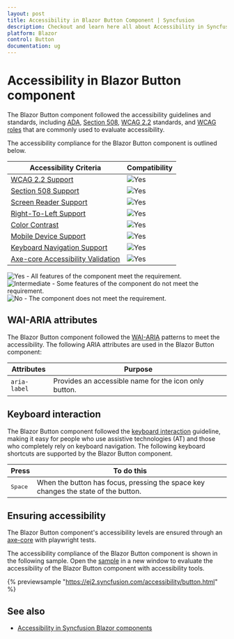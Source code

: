 ```yaml
---
layout: post
title: Accessibility in Blazor Button Component | Syncfusion
description: Checkout and learn here all about Accessibility in Syncfusion Blazor Button component and much more.
platform: Blazor
control: Button
documentation: ug
---
```


# Accessibility in Blazor Button component

The Blazor Button component followed the accessibility guidelines and standards, including [ADA](https://www.ada.gov/), [Section 508](https://www.section508.gov/), [WCAG 2.2](https://www.w3.org/TR/WCAG22/) standards, and [WCAG roles](https://www.w3.org/TR/wai-aria/#roles) that are commonly used to evaluate accessibility.

The accessibility compliance for the Blazor Button component is outlined below.

| Accessibility Criteria | Compatibility |
| -- | -- |
| [WCAG 2.2 Support](../common/accessibility#accessibility-standards) | <img src="https://cdn.syncfusion.com/content/images/landing-page/yes.png" alt="Yes"> |
| [Section 508 Support](../common/accessibility#accessibility-standards) | <img src="https://cdn.syncfusion.com/content/images/landing-page/yes.png" alt="Yes"> |
| [Screen Reader Support](../common/accessibility#screen-reader-support) | <img src="https://cdn.syncfusion.com/content/images/landing-page/yes.png" alt="Yes">  |
| [Right-To-Left Support](../common/accessibility#right-to-left-support) | <img src="https://cdn.syncfusion.com/content/images/landing-page/yes.png" alt="Yes"> |
| [Color Contrast](../common/accessibility#color-contrast) | <img src="https://cdn.syncfusion.com/content/images/landing-page/yes.png" alt="Yes"> |
| [Mobile Device Support](../common/accessibility#mobile-device-support) | <img src="https://cdn.syncfusion.com/content/images/landing-page/yes.png" alt="Yes"> |
| [Keyboard Navigation Support](../common/accessibility#keyboard-navigation-support) |<img src="https://cdn.syncfusion.com/content/images/landing-page/yes.png" alt="Yes"> |
| [Axe-core Accessibility Validation](../common/accessibility#ensuring-accessibility) | <img src="https://cdn.syncfusion.com/content/images/landing-page/yes.png" alt="Yes"> |

<style>
    .post .post-content img {
        display: inline-block;
        margin: 0.5em 0;
    }
</style>
<div><img src="https://cdn.syncfusion.com/content/images/landing-page/yes.png" alt="Yes"> - All features of the component meet the requirement.</div>

<div><img src="https://cdn.syncfusion.com/content/images/landing-page/intermediate.png" alt="Intermediate"> - Some features of the component do not meet the requirement.</div>

<div><img src="https://cdn.syncfusion.com/content/images/landing-page/no.png" alt="No"> - The component does not meet the requirement.</div>

## WAI-ARIA attributes

The Blazor Button component followed the [WAI-ARIA](https://www.w3.org/WAI/ARIA/apg/patterns/button/) patterns to meet the accessibility. The following ARIA attributes are used in the Blazor Button component:

| Attributes | Purpose |
| --- | --- |
| `aria-label` | Provides an accessible name for the icon only button. |

## Keyboard interaction

The Blazor Button component followed the [keyboard interaction](https://www.w3.org/WAI/ARIA/apg/patterns/button/#keyboardinteraction) guideline, making it easy for people who use assistive technologies (AT) and those who completely rely on keyboard navigation. The following keyboard shortcuts are supported by the Blazor Button component.

| **Press** | **To do this** |
| --- | --- |
| <kbd>Space</kbd> | When the button has focus, pressing the space key changes the state of the button. |

## Ensuring accessibility

The Blazor Button component's accessibility levels are ensured through an [axe-core](https://www.nuget.org/packages/Deque.AxeCore.Playwright) with playwright tests.

The accessibility compliance of the Blazor Button component is shown in the following sample. Open the [sample](https://blazor.syncfusion.com/accessibility/button) in a new window to evaluate the accessibility of the Blazor Button component with accessibility tools.

{% previewsample "https://ej2.syncfusion.com/accessibility/button.html" %}

## See also

* [Accessibility in Syncfusion Blazor components](https://blazor.syncfusion.com/documentation/common/accessibility)